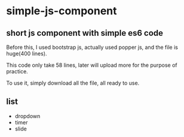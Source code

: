 # simple-js-component
## short js component with simple es6 code

Before this, I used bootstrap js, actually used popper js, and the file is huge(400 lines).

This code only take 58 lines, later will upload more for the purpose of practice.

To use it, simply download all the file, all ready to use.

## list
- dropdown
- timer
- slide
